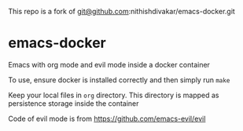 This repo is a fork of git@github.com:nithishdivakar/emacs-docker.git

# emacs-docker
Emacs with org mode and evil mode inside a docker 
container

To use,  ensure docker  is installed correctly and 
then simply run `make` 

Keep your local files in `org` directory.  This 
directory is mapped as persistence
storage inside the container

Code of evil mode is from https://github.com/emacs-evil/evil

